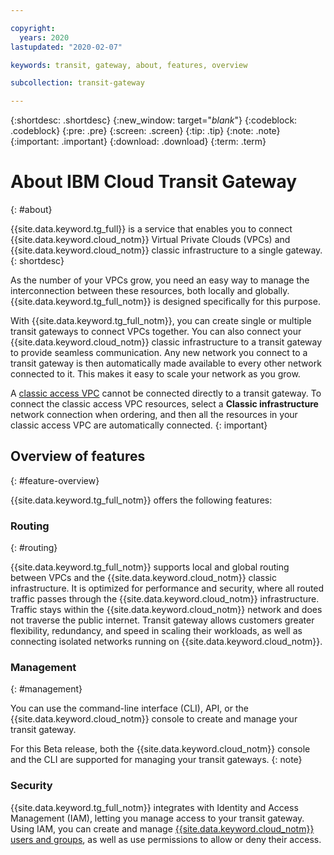 ```yaml
---

copyright:
  years: 2020
lastupdated: "2020-02-07"

keywords: transit, gateway, about, features, overview

subcollection: transit-gateway

---
```


{:shortdesc: .shortdesc}
{:new_window: target="_blank_"}
{:codeblock: .codeblock}
{:pre: .pre}
{:screen: .screen}
{:tip: .tip}
{:note: .note}
{:important: .important}
{:download: .download}
{:term: .term}

# About IBM Cloud Transit Gateway
{: #about}

{{site.data.keyword.tg_full}} is a service that enables you to connect {{site.data.keyword.cloud_notm}} Virtual Private Clouds (VPCs) and {{site.data.keyword.cloud_notm}} classic infrastructure to a single gateway.
{: shortdesc}

As the number of your VPCs grow, you need an easy way to manage the interconnection between these resources, both locally and globally. {{site.data.keyword.tg_full_notm}} is designed specifically for this purpose.

With {{site.data.keyword.tg_full_notm}}, you can create single or multiple transit gateways to connect VPCs together. You can also connect your {{site.data.keyword.cloud_notm}} classic infrastructure to a transit gateway to provide seamless communication. Any new network you connect to a transit gateway is then automatically made available to every other network connected to it. This makes it easy to scale your network as you grow.

A [classic access VPC](/docs/vpc?topic=vpc-setting-up-access-to-classic-infrastructure) cannot be connected directly to a transit gateway. To connect the classic access VPC resources, select a **Classic infrastructure** network connection when ordering, and then all the resources in your classic access VPC are automatically connected.
{: important}

## Overview of features
{: #feature-overview}

{{site.data.keyword.tg_full_notm}} offers the following features:

### Routing
{: #routing}

{{site.data.keyword.tg_full_notm}} supports local and global routing between VPCs and the {{site.data.keyword.cloud_notm}} classic infrastructure. It is optimized for performance and security, where all routed traffic passes through the {{site.data.keyword.cloud_notm}} infrastructure. Traffic stays within the {{site.data.keyword.cloud_notm}} network and does not traverse the public internet. Transit gateway allows customers greater flexibility, redundancy, and speed in scaling their workloads, as well as connecting isolated networks running on {{site.data.keyword.cloud_notm}}.

### Management
{: #management}

You can use the command-line interface (CLI), API, or the {{site.data.keyword.cloud_notm}} console to create and manage your transit gateway.

For this Beta release, both the {{site.data.keyword.cloud_notm}} console and the CLI are supported for managing your transit gateways.
{: note}


### Security
{{site.data.keyword.tg_full_notm}} integrates with Identity and Access Management (IAM), letting you manage access to your transit gateway. Using IAM, you can create and manage [{{site.data.keyword.cloud_notm}} users and groups](/docs/transit-gateway?topic=transit-gateway-iam), as well as use permissions to allow or deny their access.
